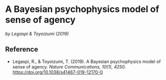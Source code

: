 # A Bayesian psychophysics model of sense of agency

*by Legaspi \& Toyoizumi (2019)*

## Reference

- Legaspi, R., & Toyoizumi, T. (2019).
  A Bayesian psychophysics model of sense of agency.
  _Nature Communications, 10(1), 4250._
  <https://doi.org/10.1038/s41467-019-12170-0>

